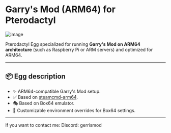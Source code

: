 # Garry's Mod (ARM64) for Pterodactyl

![image](https://github.com/user-attachments/assets/b4035da5-5a7a-42f8-b144-dddda289c756)


Pterodactyl Egg specialized for running **Garry's Mod on ARM64 architecture** (such as Raspberry Pi or ARM servers) and optimized for ARM64.

---

## 📦 Egg description

- ✨ ARM64-compatible Garry's Mod setup.
- ✅ Based on [steamcmd-arm64](https://hub.docker.com/r/sonroyaalmerol/steamcmd-arm64).
- 🎭 Based on Box64 emulator.
- 🎈 Customizable environment overrides for Box64 settings.
---

If you want to contact me:
Discord: gerrismod
